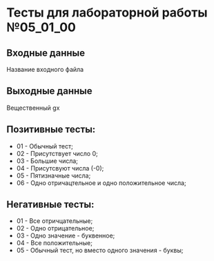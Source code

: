 # Тесты для лабораторной работы №05_01_00
## Входные данные
Название входного файла
## Выходные данные
Вещественный gx
## Позитивные тесты:
- 01 - Обычный тест;
- 02 - Присутствует число 0;
- 03 - Большие числа;
- 04 - Присутсвуют числа (-0);
- 05 - Пятизначные числа;
- 06 - Одно отричацтельное и одно положительное числа;
## Негативные тесты:
- 01 - Все отричцательные;
- 02 - Одно отрицательное;
- 03 - Одно значение - буквенное;
- 04 - Все положительные;
- 05 - Обычный тест, но вместо одного значения - буквы;